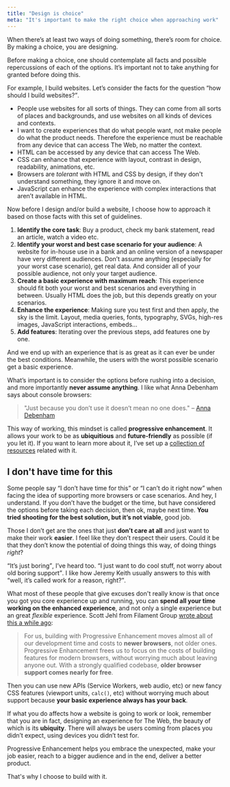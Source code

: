 ```yaml
---
title: "Design is choice"
meta: "It's important to make the right choice when approaching work"
---
```



When there’s at least two ways of doing something, there’s room for choice. By making a choice, you are designing.

Before making a choice, one should contemplate all facts and possible repercussions of each of the options. It’s important not to take anything for granted before doing this.

For example, I build websites. Let’s consider the facts for the question <q>how should I build websites?</q>.

- People use websites for all sorts of things. They can come from all sorts of places and backgrounds, and use websites on all kinds of devices and contexts.
- I want to create experiences that do what people want, not make people do what the product needs. Therefore the experience must be reachable from any device that can access The Web, no matter the context.
- HTML can be accessed by any device that can access The Web.
- CSS can enhance that experience with layout, contrast in design, readability, animations, etc.
- Browsers are _tolerant_ with HTML and CSS by design, if they don't understand something, they ignore it and move on.
- JavaScript can enhance the experience with complex interactions that aren’t available in HTML.

Now before I design and/or build a website, I choose how to approach it based on those facts with this set of guidelines.

1. **Identify the core task**: Buy a product, check my bank statement, read an article, watch a video etc.
2. **Identify your worst and best case scenario for your audience**: A website for in-house use in a bank and an online version of a newspaper have very different audiences. Don’t assume anything (especially for your worst case scenario), get real data. And consider all of your possible audience, not only your target audience.
3. **Create a basic experience with maximum reach**: This experience should fit both your worst and best scenarios and everything in between. Usually HTML does the job, but this depends greatly on your scenarios.
5. **Enhance the experience**: Making sure you test first and then apply, the sky is the limit. Layout, media queries, fonts, typography, SVGs, high-res images, JavaScript interactions, embeds…
6. **Add features**: Iterating over the previous steps, add features one by one.

And we end up with an experience that is as great as it can ever be under the best conditions. Meanwhile, the users with the worst possible scenario get a basic experience.

What’s important is to consider the options before rushing into a decision, and more importantly **never assume anything**. I like what Anna Debenham says about console browsers:

>"Just because you don’t use it doesn’t mean no one does." – [Anna Debenham](http://maban.co.uk)

This way of working, this mindset is called **progressive enhancement**. It allows your work to be as **ubiquitious** and **future-friendly** as possible (if you let it). If you want to learn more about it, I’ve set up a [collection of resources](https://progressiveenhancement.org) related with it.

## I don't have time for this

Some people say <q>I don’t have time for this</q> or <q>I can’t do it right now</q> when facing the idea of supporting more browsers or case scenarios. And hey, I understand. If you don’t have the budget or the time, but have considered the options before taking each decision, then ok, maybe next time. **You tried shooting for the best solution, but it’s not viable**, good job.

Those I don’t get are the ones that just **don’t care at all** and just want to make their work **easier**. I feel like they don’t respect their users. Could it be that they don’t know the potential of doing things this way, of doing things _right_?

<q>It’s just boring</q>, I’ve heard too. <q>I just want to do cool stuff, not worry about old boring support</q>. I like how Jeremy Keith usually answers to this with <q>well, it’s called work for a reason, right?</q>.

What most of these people that give excuses don't really know is that once you got you core experience up and running, you can **spend all your time working on the enhanced experience**, and not only a single experience but an great _flexible_ experience. Scott Jehl from Filament Group [wrote about this a while ago](https://the-pastry-box-project.net/scott-jehl/2014-March-7):

>For us, building with Progressive Enhancement moves almost all of our development time and costs to **newer browsers**, not older ones.  
Progressive Enhancement frees us to focus on the costs of building features for modern browsers, without worrying much about leaving anyone out. With a strongly qualified codebase, **older browser support comes nearly for free**.

Then you can use new APIs (Service Workers, web audio, etc) or new fancy CSS features (viewport units, `calc()`, etc) without worrying much about support because **your basic experience always has your back**. 

If what you do affects how a website is going to work or look, remember that you are in fact, designing an experience for The Web, the beauty of which is its **ubiquity**. There will always be users coming from places you didn’t expect, using devices you didn’t test for. 

Progressive Enhancement helps you embrace the unexpected, make your job easier, reach to a bigger audience and in the end, deliver a better product. 

That's why I choose to build with it.













